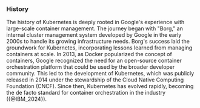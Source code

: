 ### History

The history of Kubernetes is deeply rooted in Google's experience with large-scale container management. The journey began with "Borg," an internal cluster management system developed by Google in the early 2000s to handle its growing infrastructure needs. Borg's success laid the groundwork for Kubernetes, incorporating lessons learned from managing containers at scale. In 2013, as Docker popularized the concept of containers, Google recognized the need for an open-source container orchestration platform that could be used by the broader developer community. This led to the development of Kubernetes, which was publicly released in 2014 under the stewardship of the Cloud Native Computing Foundation (CNCF). Since then, Kubernetes has evolved rapidly, becoming the de facto standard for container orchestration in the industry​({@IBM_2024}).